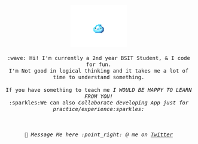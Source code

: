 <p align="center">
  <img src="https://raw.githubusercontent.com/Jervx/Jervx/master/slime_idle_0.gif" width="150px">
  <br><br>
  <samp>
    :wave: Hi! I'm currently a 2nd year BSIT Student, & I code for fun.
    <br> I'm Not good in logical thinking and it takes me a lot of time to understand something.
      <br><br>If you have something to teach me <em>I WOULD BE HAPPY TO LEARN FROM YOU!</em>
    <br>:sparkles:We can also <em>Collaborate developing App<em> just for practice/experience:sparkles:<br><br>
    <br><br>💬 Message Me here :point_right: @ me on <a href="https://twitter.com/JerbeeParagas">Twitter</a>
  </samp>
</p>

<!--
**Jervx/Jervx** is a ✨ _special_ ✨ repository because its `README.md` (this file) appears on your GitHub profile.

Here are some ideas to get you started:

- 🔭 I’m currently working on ...
- 🌱 I’m currently learning ...
- 👯 I’m looking to collaborate on ...
- 🤔 I’m looking for help with ...
- 💬 Ask me about ...
- 📫 How to reach me: ...
- 😄 Pronouns: ...
- ⚡ Fun fact: ...
-->
